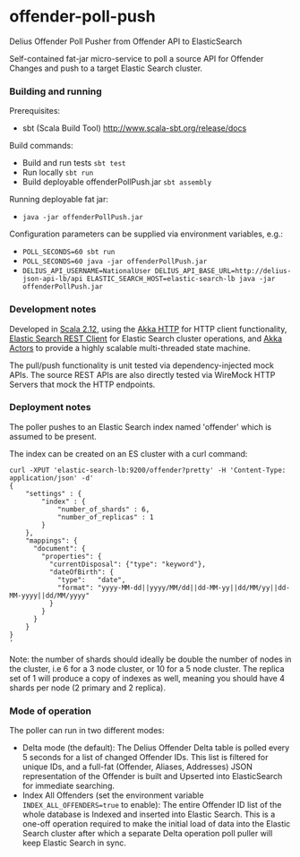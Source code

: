 # offender-poll-push
Delius Offender Poll Pusher from Offender API to ElasticSearch

Self-contained fat-jar micro-service to poll a source API for Offender Changes and push to a target Elastic Search cluster.

### Building and running

Prerequisites:
- sbt (Scala Build Tool) http://www.scala-sbt.org/release/docs

Build commands:

- Build and run tests `sbt test`
- Run locally `sbt run`
- Build deployable offenderPollPush.jar `sbt assembly`

Running deployable fat jar:
- `java -jar offenderPollPush.jar`

Configuration parameters can be supplied via environment variables, e.g.:
- `POLL_SECONDS=60 sbt run`
- `POLL_SECONDS=60 java -jar offenderPollPush.jar`
- `DELIUS_API_USERNAME=NationalUser DELIUS_API_BASE_URL=http://delius-json-api-lb/api ELASTIC_SEARCH_HOST=elastic-search-lb java -jar offenderPollPush.jar`

### Development notes

Developed in [Scala 2.12](http://www.scala-lang.org/news/2.12.0), using the [Akka HTTP](http://doc.akka.io/docs/akka-http/current/scala/http/) for HTTP client functionality, [Elastic Search REST Client](https://www.elastic.co/guide/en/elasticsearch/client/java-rest/current/java-rest-high.html) for Elastic Search cluster operations, and [Akka Actors](http://doc.akka.io/docs/akka/current/scala/actors.html) to provide a highly scalable multi-threaded state machine.

The pull/push functionality is unit tested via dependency-injected mock APIs. The source REST APIs are also directly tested via WireMock HTTP Servers that mock the HTTP endpoints.

### Deployment notes

The poller pushes to an Elastic Search index named 'offender' which is assumed to be present.

The index can be created on an ES cluster with a curl command:
```
curl -XPUT 'elastic-search-lb:9200/offender?pretty' -H 'Content-Type: application/json' -d'
{
    "settings" : {
        "index" : {
            "number_of_shards" : 6, 
            "number_of_replicas" : 1 
        }
    },
    "mappings": {
      "document": {
        "properties": {
          "currentDisposal": {"type": "keyword"},
          "dateOfBirth": {
            "type":   "date",
            "format": "yyyy-MM-dd||yyyy/MM/dd||dd-MM-yy||dd/MM/yy||dd-MM-yyyy||dd/MM/yyyy"
          }
        }
      }
    }
}
'
```

Note: the number of shards should ideally be double the number of nodes in the cluster, i.e 6 for a 3 node cluster, or 10 for a 5 node cluster. The replica set of 1 will produce a copy of indexes as well, meaning you should have 4 shards per node (2 primary and 2 replica).

### Mode of operation

The poller can run in two different modes:
- Delta mode (the default): The Delius Offender Delta table is polled every 5 seconds for a list of changed Offender IDs. This list is filtered for unique IDs, and a full-fat (Offender, Aliases, Addresses) JSON representation of the Offender is built and Upserted into ElasticSearch for immediate searching.
- Index All Offenders (set the environment variable `INDEX_ALL_OFFENDERS=true` to enable): The entire Offender ID list of the whole database is Indexed and inserted into Elastic Search. This is a one-off operation required to make the initial load of data into the Elastic Search cluster after which a separate Delta operation poll puller will keep Elastic Search in sync.
 
